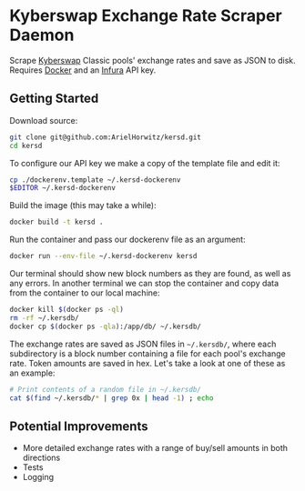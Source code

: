 # Kyberswap Exchange Rate Scraper Daemon

Scrape [Kyberswap](https://kyberswap.com) Classic pools' exchange rates and save as JSON to disk. Requires [Docker](https://www.docker.com) and an [Infura](https://infura.io) API key.

## Getting Started
Download source:
```bash
git clone git@github.com:ArielHorwitz/kersd.git
cd kersd
```

To configure our API key we make a copy of the template file and edit it:
```bash
cp ./dockerenv.template ~/.kersd-dockerenv
$EDITOR ~/.kersd-dockerenv
```

Build the image (this may take a while):
```bash
docker build -t kersd .
```

Run the container and pass our dockerenv file as an argument:
```bash
docker run --env-file ~/.kersd-dockerenv kersd
```

Our terminal should show new block numbers as they are found, as well as any errors. In another terminal we can stop the container and copy data from the container to our local machine:
```bash
docker kill $(docker ps -ql)
rm -rf ~/.kersdb/
docker cp $(docker ps -qla):/app/db/ ~/.kersdb/
```

The exchange rates are saved as JSON files in `~/.kersdb/`, where each subdirectory is a block number containing a file for each pool's exchange rate. Token amounts are saved in hex. Let's take a look at one of these as an example:
```bash
# Print contents of a random file in ~/.kersdb/
cat $(find ~/.kersdb/* | grep 0x | head -1) ; echo
```

## Potential Improvements
- More detailed exchange rates with a range of buy/sell amounts in both directions
- Tests
- Logging
